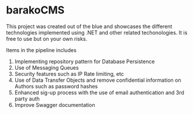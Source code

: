 # barakoCMS

This project was created out of the blue and showcases the different technologies implemented using .NET and other related techonologies. It is free to use but on your own risks. 

Items in the pipeline includes
1. Implementing repository pattern for Database Persistence
2. Use of Messaging Queues
3. Security features such as IP Rate limiting, etc
4. Use of Data Transfer Objects and remove confidential information on Authors such as password hashes
5. Enhanced sig-up process with the use of email authentication and 3rd party auth
6. Improve Swagger documentation